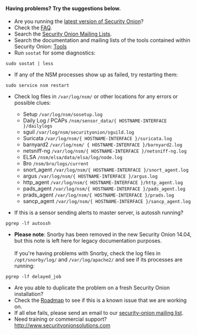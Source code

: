 #### Having problems?  Try the suggestions below. ####

  * Are you running the [latest version of Security Onion](Upgrade)?
  * Check the [FAQ](FAQ).
  * Search the [Security Onion Mailing Lists](MailingLists).
  * Search the documentation and mailing lists of the tools contained within Security Onion: [Tools](Tools)
  * Run `sostat` for some diagnostics:
```
sudo sostat | less
```
  * If any of the NSM processes show up as failed, try restarting them:
```
sudo service nsm restart
```
  * Check log files in `/var/log/nsm/` or other locations for any errors or possible clues:


    *  Setup          `/var/log/nsm/sosetup.log`
    *  Daily Log / PCAPs      `/nsm/sensor_data/{ HOSTNAME-INTERFACE }/dailylogs`
    *  sguil           `/var/log/nsm/securityonion/sguild.log`
    *  Suricata        `/var/log/nsm/{ HOSTNAME-INTERFACE }/suricata.log`
    *  barnyard2       `/var/log/nsm/ { HOSTNAME-INTERFACE }/barnyard2.log`
    *  netsniff-ng     `/var/log/nsm/{ HOSTNAME-INTERFACE }/netsniff-ng.log`
    *  ELSA            `/nsm/elsa/data/elsa/log/node.log`
    *  Bro              `/nsm/bro/logs/current`
    *  snort_agent      `/var/log/nsm/{ HOSTNAME-INTERFACE }/snort_agent.log`
    *  argus            `/var/log/nsm/{ HOSTNAME-INTERFACE }/argus.log`
    *  http_agent       `/var/log/nsm/{ HOSTNAME-INTERFACE }/http_agent.log`
    *  pads_agent       `/var/log/nsm/{ HOSTNAME-INTERFACE }/pads_agent.log`
    *  prads_agent      `/var/log/nsm/{ HOSTNAME-INTERFACE }/prads.log`
    *  sancp_agent      `/var/log/nsm/{ HOSTNAME-INTERFACE }/sancp_agent.log`

* If this is a sensor sending alerts to master server, is autossh running?
```
pgrep -lf autossh
```
  * **Please note**: Snorby has been removed in the new Security Onion 14.04, but this note is left here for legacy documentation purposes.<br/><br/> 
If you're having problems with Snorby, check the log files in `/opt/snorby/log/` and `/var/log/apache2/` and see if its processes are running:
```
pgrep -lf delayed_job
```
  * Are you able to duplicate the problem on a fresh Security Onion installation?
  * Check the [Roadmap](Roadmap) to see if this is a known issue that we are working on.
  * If all else fails, please send an email to our [security-onion mailing list](MailingLists).
  * Need training or commercial support?  http://www.securityonionsolutions.com